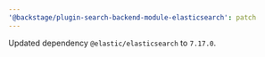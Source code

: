 ```yaml
---
'@backstage/plugin-search-backend-module-elasticsearch': patch
---
```


Updated dependency `@elastic/elasticsearch` to `7.17.0`.
